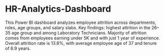 # HR-Analytics-Dashboard
This Power BI dashboard analyzes employee attrition across departments, roles, age groups, and salary slabs.
Key findings: highest attrition in the 26–35 age group and among Laboratory Technicians.
Majority of attrition comes from employees earning under 5K and with just 1 year of experience.
Overall attrition rate is 13.8%, with average employee age of 37 and tenure of 6.9 years.
